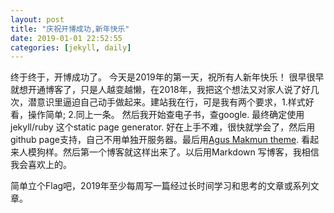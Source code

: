 ```yaml
---
layout: post
title: "庆祝开博成功,新年快乐"
date: 2019-01-01 22:52:55
categories: [jekyll, daily]
---
```


终于终于，开博成功了。
今天是2019年的第一天，祝所有人新年快乐！
很早很早就想开通博客了，只是人越变越懒，在2018年，我把这个想法又对家人说了好几次，潜意识里逼迫自己动手做起来。建站我在行，可是我有两个要求，1.样式好看，操作简单; 2.同上一条。 然后我开始查电子书，查google. 最终确定使用 jekyll/ruby 这个static page generator. 好在上手不难，很快就学会了，然后用github page支持，自己不用单独开服务器。最后用[Agus Makmun theme](https://agusmakmun.github.io/). 看起来人模狗样。然后第一个博客就这样出来了。以后用Markdown 写博客，我相信我会喜欢上的。

简单立个Flag吧，2019年至少每周写一篇经过长时间学习和思考的文章或系列文章。
